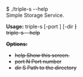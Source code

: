$ ./triple-s --help  
Simple Storage Service.

**Usage:**
    triple-s [-port <N>] [-dir <S>]  
    triple-s --help

**Options:**
- help     Show this screen.
- port N   Port number
- dir S    Path to the directory
